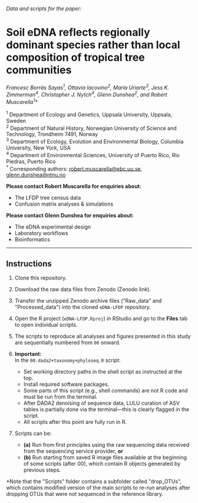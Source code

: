 *Data and scripts for the paper:*

# Soil eDNA reflects regionally dominant species rather than local composition of tropical tree communities

**Francesc Borràs Sayas<sup>1</sup>, Ottavia Iacovino<sup>2</sup>, María Uriarte<sup>3</sup>, Jess K. Zimmerman<sup>4</sup>, Christopher J. Nytch<sup>4</sup>, Glenn Dunshea<sup>2*</sup>*, and Robert Muscarella<sup>1*</sup>**

<sup>1</sup> Department of Ecology and Genetics, Uppsala University, Uppsala, Sweden  
<sup>2</sup> Department of Natural History, Norwegian University of Science and Technology, Trondheim 7491, Norway  
<sup>3</sup> Department of Ecology, Evolution and Environmental Biology, Columbia University, New York, USA  
<sup>4</sup> Department of Environmental Sciences, University of Puerto Rico, Rio Piedras, Puerto Rico  
<sup>*</sup> Corresponding authors: [robert.muscarella@ebc.uu.se](mailto:robert.muscarella@ebc.uu.se), [glenn.dunshea@ntnu.no](mailto:glenn.dunshea@ntnu.no)

**Please contact Robert Muscarella for enquiries about:**  
- The LFDP tree census data
- Confusion matrix analyses & simulations

**Please contact Glenn Dunshea for enquiries about:**  
- The eDNA experimental design
- Laboratory workflows
- Bioinformatics

---

## Instructions

1. Clone this repository.

2. Download the raw data files from Zenodo (Zenodo link).

3. Transfer the unzipped Zenodo archive files ("Raw_data" and "Processed_data") into the cloned `eDNA-LFDP` repository.

4. Open the R project (`eDNA-LFDP.Rproj`) in RStudio and go to the **Files** tab to open individual scripts.

5. The scripts to reproduce all analyses and figures presented in this study are sequentially numbered from `00` onward.

6. **Important:**  
   In the `00.dada2+taxonomy+phyloseq.R` script:
   - Set working directory paths in the shell script as instructed at the top.
   - Install required software packages.
   - Some parts of this script (e.g., shell commands) are not R code and must be run from the terminal.  
   - After DADA2 denoising of sequence data, LULU curation of ASV tables is partially done via the terminal—this is clearly flagged in the script.  
   - All scripts after this point are fully run in R.

7. Scripts can be:
    - **(a)** Run from first principles using the raw sequencing data received from the sequencing service provider, **or**
    - **(b)** Run starting from saved R image files available at the beginning of some scripts (after 00), which contain R objects generated by previous steps.


*Note that the "Scripts" folder contains a subfolder called "drop_OTUs", which contains modified version of the main scripts to re-run analyses after dropping OTUs that were not sequenced in the reference library.

